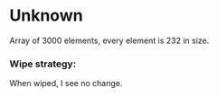

# Unknown
Array of 3000 elements, every element is 232 in size.


### Wipe strategy:
When wiped, I see no change.